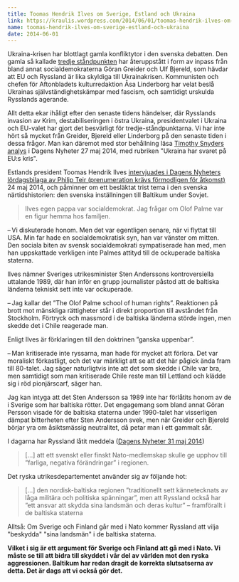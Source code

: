 ```yaml
---
title: Toomas Hendrik Ilves om Sverige, Estland och Ukraina
link: https://kraulis.wordpress.com/2014/06/01/toomas-hendrik-ilves-om-sverige-estland-och-ukraina/
name: toomas-hendrik-ilves-om-sverige-estland-och-ukraina
date: 2014-06-01
---
```

Ukraina-krisen har blottlagt gamla konfliktytor i den svenska debatten. Den gamla så kallade [tredje ståndpunkten](http://sv.wikipedia.org/wiki/Tredje_st%C3%A5ndpunkten) har återuppstått i form av inpass från bland annat socialdemokraterna Göran Greider och Ulf Bjereld, som hävdar att EU och Ryssland är lika skyldiga till Ukrainakrisen. Kommunisten och chefen för Aftonbladets kulturredaktion Åsa Linderborg har velat beslå Ukrainas självständighetskämpar med fascism, och samtidigt urskulda Rysslands agerande.

Allt detta ekar ihåligt efter den senaste tidens händelser, där Rysslands invasion av Krim, destabiliseringen i östra Ukraina, presidentvalet i Ukraina och EU-valet har gjort det besvärligt för tredje-ståndpunktarna. Vi har inte hört så mycket från Greider, Bjereld eller Linderborg på den senaste tiden i dessa frågor. Man kan däremot med stor behållning läsa [Timothy Snyders analys](http://www.dn.se/kultur-noje/kulturdebatt/timothy-snyder-ukraina-har-svaret-pa-eus-kris/) i Dagens Nyheter 27 maj 2014, med rubriken "Ukraina har svaret på EU:s kris".

Estlands president Toomas Hendrik Ilves [intervjuades i Dagens Nyheters lördagsbilaga av Philip Teir (prenumeration krävs förmodligen för åtkomst)](http://www.dn.se/nyheter/varlden/president-med-stor-lust-att-debattera-sakerhetsfragor/) 24 maj 2014, och påminner om ett besläktat trist tema i den svenska närtidshistorien: den svenska inställningen till Baltikum under Sovjet.

> Ilves egen pappa var socialdemokrat. Jag frågar om Olof Palme var en figur hemma hos familjen.

– Vi diskuterade honom. Men det var egentligen senare, när vi flyttat till USA. Min far hade en socialdemokratisk syn, han var vänster om mitten. Den sociala biten av svensk socialdemokrati sympatiserade han med, men han uppskattade verkligen inte Palmes attityd till de ockuperade baltiska staterna.

Ilves nämner Sveriges utrikesminister Sten Anderssons kontroversiella uttalande 1989, där han inför en grupp journalister påstod att de baltiska länderna tekniskt sett inte var ockuperade.

– Jag kallar det ”The Olof Palme school of human rights”. Reaktionen på brott mot mänskliga rättigheter står i direkt proportion till avståndet från Stockholm. Förtryck och massmord i de baltiska länderna störde ingen, men skedde det i Chile reagerade man.

Enligt Ilves är förklaringen till den doktrinen ”ganska uppenbar”.

– Man kritiserade inte ryssarna, man hade för mycket att förlora. Det var moraliskt förkastligt, och det var märkligt att se att det här pågick ända fram till 80-talet. Jag säger naturligtvis inte att det som skedde i Chile var bra, men samtidigt som man kritiserade Chile reste man till Lettland och klädde sig i röd pionjärscarf, säger han.

Jag kan intyga att det Sten Andersson sa 1989 inte har förlåtits honom av de i Sverige som har baltiska rötter. Det engagemang som bland annat Göran Persson visade för de baltiska staterna under 1990-talet har visserligen dämpat bitterheten efter Sten Andersson svek, men när Greider och Bjereld börjar yra om åsiktsmässig neutralitet, då petar man i ett gammalt sår.

I dagarna har Ryssland låtit meddela ([Dagens Nyheter 31 maj 2014](http://www.dn.se/nyheter/varlden/ryssland-farligt-om-sverige-och-finland-gar-med-i-nato/))

> [...] att ett svenskt eller finskt Nato-medlemskap skulle ge upphov till ”farliga, negativa förändringar” i regionen.

Det ryska utrikesdepartementet använder sig av följande hot:

> [...] den nordisk-baltiska regionen ”traditionellt sett kännetecknats av låga militära och politiska spänningar”, men att Ryssland också har ”ett ansvar att skydda sina landsmän och deras kultur” – framförallt i de baltiska staterna

Alltså: Om Sverige och Finland går med i Nato kommer Ryssland att vilja "beskydda" "sina landsmän" i de baltiska staterna.

**Vilket i sig är ett argument för Sverige och Finland att gå med i Nato. Vi måste se till att bidra till skyddet i vår del av världen mot den ryska aggressionen. Baltikum har redan dragit de korrekta slutsatserna av detta. Det är dags att vi också gör det.**

